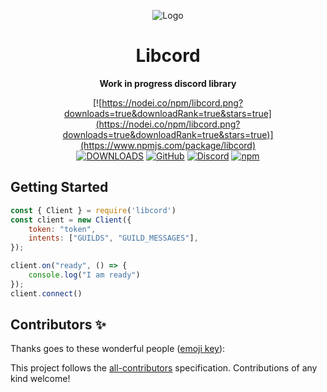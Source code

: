 <div align="center">

![Logo](https://github.com/Libcord.png)

# Libcord

**Work in progress discord library**

[![https://nodei.co/npm/libcord.png?downloads=true&downloadRank=true&stars=true](https://nodei.co/npm/libcord.png?downloads=true&downloadRank=true&stars=true)](https://www.npmjs.com/package/libcord) <br/>
[![DOWNLOADS](https://img.shields.io/npm/dm/libcord)](https://www.npmjs.com/package/libcord)
[![GitHub](https://img.shields.io/github/license/Libcord/libcord)](https://github.com/libcord/libcord/blob/main/LICENSE.md)
[![Discord](https://img.shields.io/discord/976566685895114823.png?color=7289da&label=Libcord&logo=discord&style=flat-square)](https://discord.gg/k672733TU3)
[![npm](https://img.shields.io/npm/v/libcord?color=crimson&logo=npm&style=flat-square)](https://www.npmjs.com/package/libcord)

</div>

## Getting Started

````javascript
const { Client } = require('libcord')
const client = new Client({
    token: "token",
    intents: ["GUILDS", "GUILD_MESSAGES"],
});

client.on("ready", () => {
    console.log("I am ready")
});
client.connect()
````


## Contributors ✨

Thanks goes to these wonderful people ([emoji key](https://allcontributors.org/docs/en/emoji-key)):

<!-- ALL-CONTRIBUTORS-LIST:START - Do not remove or modify this section -->
<!-- prettier-ignore-start -->
<!-- markdownlint-disable -->
<!-- markdownlint-enable -->
<!-- prettier-ignore-end -->

<!-- ALL-CONTRIBUTORS-LIST:END -->

This project follows the [all-contributors](https://github.com/all-contributors/all-contributors) specification. Contributions of any kind welcome!
